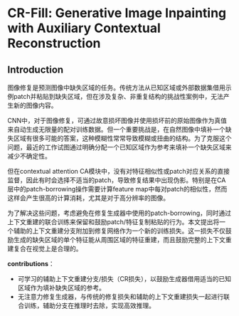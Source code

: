 # CR-Fill: Generative Image Inpainting with Auxiliary Contextual Reconstruction



## Introduction

图像修复是预测图像中缺失区域的任务。传统方法从已知区域或外部数据集借用示例patch并粘贴到缺失区域，但在涉及复杂、非重复结构的挑战性案例中，无法产生新的图像内容。

CNN中，对于图像修复，可通过故意损坏图像并使用损坏前的原始图像作为真值来自动生成无限量的配对训练数据。但一个重要挑战是，在自然图像中填补一个缺失区域有很多可能的答案，这种模糊性常常导致模糊或扭曲的结构。为了克服这个问题，最近的工作试图通过明确分配一个已知区域作为参考来填补一个缺失区域来减少不确定性。

但在contextual attention CA模块中，没有对特征相似性或patch对应关系的直接监督，因此有时会选择不适当的patch，导致修复结果中出现伪影。特别是在CA层中的patch-borrowing操作需要计算feature map中每对patch的相似性，然而这样会产生很高的计算消耗，尤其是对于高分辨率的图像。

为了解决这些问题，考虑避免在修复生成器中使用的patch-borrowing，同时通过上下文重建的联合训练来保留和鼓励patch/特征复制粘贴的行为。本文提出将一个辅助的上下文重建分支附加到修复网络作为一个新的训练损失。这一损失不仅鼓励生成的缺失区域的单个特征能从周围区域的特征重建，而且鼓励完整的上下文重建复合在视觉上是合理的。

**contributions**：

- 可学习的辅助上下文重建分支/损失（CR损失），以鼓励生成器借用适当的已知区域作为填补缺失区域的参考。
- 无注意力修复生成器，与传统的修复损失和辅助的上下文重建损失一起进行联合训练，辅助分支在推理时去除，实现高效推理。



